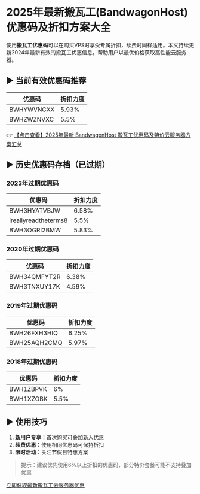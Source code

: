 # 2025年最新搬瓦工(BandwagonHost)优惠码及折扣方案大全

使用**搬瓦工优惠码**可以在购买VPS时享受专属折扣，续费时同样适用。本文持续更新2024年最新有效的搬瓦工优惠信息，帮助用户以最优价格获取高性能云服务器。

## ▶ 当前有效优惠码推荐

| 优惠码       | 折扣力度 |
|--------------|----------|
| BWHYWVNCXX   | 5.93%    |
| BWHZWZNVXC   | 5.5%     |

👉 [【点击查看】2025年最新 BandwagonHost 搬瓦工优惠码及特价云服务器方案汇总](https://bit.ly/banwagon)

## ▶ 历史优惠码存档（已过期）

### 2023年过期优惠码
| 优惠码            | 折扣力度 |
|-------------------|----------|
| BWH3HYATVBJW     | 6.58%    |
| ireallyreadtheterms8 | 5.5%     |
| BWH3OGRI2BMW     | 5.83%    |

### 2020年过期优惠码
| 优惠码            | 折扣力度 |
|-------------------|----------|
| BWH34QMFYT2R     | 6.38%    |
| BWH3TNXUY17K     | 4.59%    |

### 2019年过期优惠码
| 优惠码            | 折扣力度 |
|-------------------|----------|
| BWH26FXH3HIQ     | 6.25%    |
| BWH25AQH2CMQ     | 5.97%    |

### 2018年过期优惠码
| 优惠码        | 折扣力度 |
|-------------|----------|
| BWH1ZBPVK   | 6%       |
| BWH1XZOBK   | 5.5%     |

## ▶ 使用技巧
1. **新用户专享**：首次购买可叠加新人优惠
2. **续费优惠**：使用相同优惠码可保持折扣
3. **限时活动**：关注节假日特惠方案

> 提示：建议优先使用6%以上折扣的优惠码，部分特价套餐可能不支持叠加优惠

[立即获取最新搬瓦工云服务器优惠](https://bit.ly/banwagon)